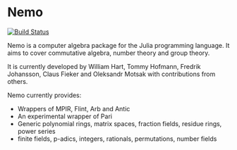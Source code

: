 # Nemo

[![Build Status](https://travis-ci.org/Nemocas/Nemo.jl.svg?branch=master)](https://travis-ci.org/Nemocas/Nemo.jl)

Nemo is a computer algebra package for the Julia programming language. It aims
to cover commutative algebra, number theory and group theory.

It is currently developed by William Hart, Tommy Hofmann, Fredrik Johansson,
Claus Fieker and Oleksandr Motsak with contributions from others.

Nemo currently provides:

* Wrappers of MPIR, Flint, Arb and Antic
* An experimental wrapper of Pari
* Generic polynomial rings, matrix spaces, fraction fields, residue rings, power series
* finite fields, p-adics, integers, rationals, permutations, number fields

